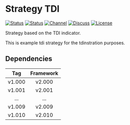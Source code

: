 # Strategy TDI

[![Status][gha-image-check-master]][gha-link-check-master]
[![Status][gha-image-compile-master]][gha-link-compile-master]
[![Channel][tg-channel-image]][tg-channel-link]
[![Discuss][gh-discuss-badge]][gh-discuss-link]
[![License][license-image]][license-link]

Strategy based on the TDI indicator.

This is example tdi strategy for the tdinstration purposes.

## Dependencies

| Tag      | Framework |
|:--------:|:---------:|
| v1.000   | v2.000    |
| v1.001   | v2.001    |
| ...      | ...       |
| v1.009   | v2.009    |
| v1.010   | v2.010    |

<!-- Named links -->

[gh-discuss-badge]: https://img.shields.io/badge/Discussions-Q&A-blue.svg?logo=github
[gh-discuss-link]: https://github.com/EA31337/EA31337-Strategies/discussions

[gha-link-check-master]: https://github.com/EA31337/Strategy-TDI/actions?query=workflow:Check+branch%3Amaster
[gha-image-check-master]: https://github.com/EA31337/Strategy-TDI/workflows/Check/badge.svg?branch=master
[gha-link-compile-master]: https://github.com/EA31337/Strategy-TDI/actions?query=workflow:Compile+branch%3Amaster
[gha-image-compile-master]: https://github.com/EA31337/Strategy-TDI/workflows/Compile/badge.svg?branch=master

[tg-channel-image]: https://img.shields.io/badge/Telegram-join-0088CC.svg?logo=telegram
[tg-channel-link]: https://t.me/EA31337

[license-image]: https://img.shields.io/github/license/EA31337/EA31337-Strategies.svg
[license-link]: https://tldrlegal.com/license/gnu-general-public-license-v3-(gpl-3)
